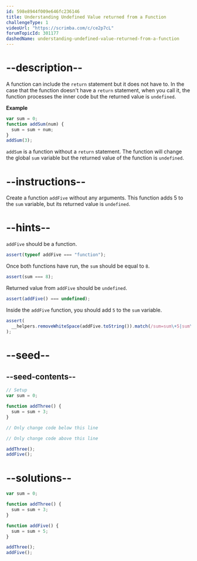 ```yaml
---
id: 598e8944f009e646fc236146
title: Understanding Undefined Value returned from a Function
challengeType: 1
videoUrl: "https://scrimba.com/c/ce2p7cL"
forumTopicId: 301177
dashedName: understanding-undefined-value-returned-from-a-function
---
```


# --description--

A function can include the `return` statement but it does not have to. In the case that the function doesn't have a `return` statement, when you call it, the function processes the inner code but the returned value is `undefined`.

**Example**

```js
var sum = 0;
function addSum(num) {
  sum = sum + num;
}
addSum(3);
```

`addSum` is a function without a `return` statement. The function will change the global `sum` variable but the returned value of the function is `undefined`.

# --instructions--

Create a function `addFive` without any arguments. This function adds 5 to the `sum` variable, but its returned value is `undefined`.

# --hints--

`addFive` should be a function.

```js
assert(typeof addFive === "function");
```

Once both functions have run, the `sum` should be equal to `8`.

```js
assert(sum === 8);
```

Returned value from `addFive` should be `undefined`.

```js
assert(addFive() === undefined);
```

Inside the `addFive` function, you should add `5` to the `sum` variable.

```js
assert(
  __helpers.removeWhiteSpace(addFive.toString()).match(/sum=sum\+5|sum\+=5/)
);
```

# --seed--

## --seed-contents--

```js
// Setup
var sum = 0;

function addThree() {
  sum = sum + 3;
}

// Only change code below this line

// Only change code above this line

addThree();
addFive();
```

# --solutions--

```js
var sum = 0;

function addThree() {
  sum = sum + 3;
}

function addFive() {
  sum = sum + 5;
}

addThree();
addFive();
```
